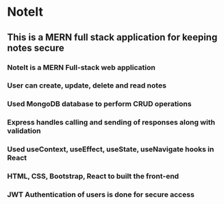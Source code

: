 # NoteIt
## This is a MERN full stack application for keeping notes secure
### NoteIt is a MERN Full-stack web application
### User can create, update, delete and read notes
### Used MongoDB database to perform CRUD operations
### Express handles calling and sending of responses along with validation
### Used useContext, useEffect, useState, useNavigate hooks in React
### HTML, CSS, Bootstrap, React to built the front-end
### JWT Authentication of users is done for secure access
